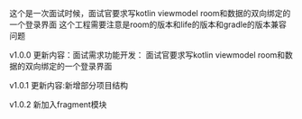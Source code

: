 这个是一次面试时候，面试官要求写kotlin  viewmodel  room和数据的双向绑定的一个登录界面
这个工程需要注意是room的版本和life的版本和gradle的版本兼容问题


v1.0.0
更新内容：面试需求功能开发： 面试官要求写kotlin  viewmodel  room和数据的双向绑定的一个登录界面

v1.0.1
更新内容:新增部分项目结构

v1.0.2
新加入fragment模块